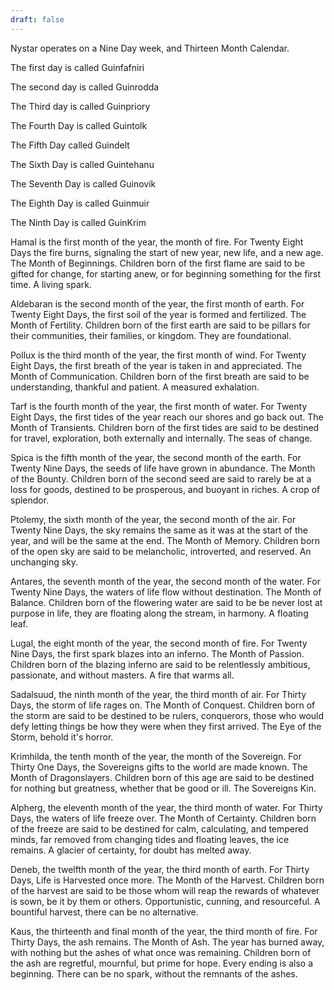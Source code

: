 ```yaml
---
draft: false
---
```

Nystar operates on a Nine Day week, and Thirteen Month Calendar.

The first day is called Guinfafniri

The second day is called Guinrodda

The Third day is called Guinpriory

The Fourth Day is called Guintolk

The Fifth Day called Guindelt

The Sixth Day is called Guintehanu

The Seventh Day is called Guinovik

The Eighth Day is called Guinmuir

The Ninth Day is called GuinKrim

Hamal is the first month of the year, the month of fire. For Twenty Eight Days the fire burns, signaling the start of new year, new life, and a new age. The Month of Beginnings. Children born of the first flame are said to be gifted for change, for starting anew, or for beginning something for the first time. A living spark.

Aldebaran is the second month of the year, the first month of earth. For Twenty Eight Days, the first soil of the year is formed and fertilized. The Month of Fertility. Children born of the first earth are said to be pillars for their communities, their families, or kingdom. They are foundational.

Pollux is the third month of the year, the first month of wind. For Twenty Eight Days, the first breath of the year is taken in and appreciated. The Month of Communication. Children born of the first breath are said to be understanding, thankful and patient. A measured exhalation.

Tarf is the fourth month of the year, the first month of water. For Twenty Eight Days, the first tides of the year reach our shores and go back out. The Month of Transients. Children born of the first tides are said to be destined for travel, exploration, both externally and internally. The seas of change.

Spica is the fifth month of the year, the second month of the earth. For Twenty Nine Days, the seeds of life have grown in abundance. The Month of the Bounty. Children born of the second seed are said to rarely be at a loss for goods, destined to be prosperous, and buoyant in riches. A crop of splendor.

Ptolemy, the sixth month of the year, the second month of the air. For Twenty Nine Days, the sky remains the same as it was at the start of the year, and will be the same at the end. The Month of Memory. Children born of the open sky are said to be melancholic, introverted, and reserved. An unchanging sky.

Antares, the seventh month of the year, the second month of the water. For Twenty Nine Days, the waters of life flow without destination. The Month of Balance. Children born of the flowering water are said to be be never lost at purpose in life, they are floating along the stream, in harmony. A floating leaf.

Lugal, the eight month of the year, the second month of fire. For Twenty Nine Days, the first spark blazes into an inferno. The Month of Passion. Children born of the blazing inferno are said to be relentlessly ambitious, passionate, and without masters. A fire that warms all.

Sadalsuud, the ninth month of the year, the third month of air. For Thirty Days, the storm of life rages on. The Month of Conquest. Children born of the storm are said to be destined to be rulers, conquerors, those who would defy letting things be how they were when they first arrived. The Eye of the Storm, behold it's horror.

Krimhilda, the tenth month of the year, the month of the Sovereign. For Thirty One Days, the Sovereigns gifts to the world are made known. The Month of Dragonslayers. Children born of this age are said to be destined for nothing but greatness, whether that be good or ill. The Sovereigns Kin.

Alpherg, the eleventh month of the year, the third month of water. For Thirty Days, the waters of life freeze over. The Month of Certainty. Children born of the freeze are said to be destined for calm, calculating, and tempered minds, far removed from changing tides and floating leaves, the ice remains. A glacier of certainty, for doubt has melted away.

Deneb, the twelfth month of the year, the third month of earth. For Thirty Days, Life is Harvested once more. The Month of the Harvest. Children born of the harvest are said to be those whom will reap the rewards of whatever is sown, be it by them or others. Opportunistic, cunning, and resourceful. A bountiful harvest, there can be no alternative.

Kaus, the thirteenth and final month of the year, the third month of fire. For Thirty Days, the ash remains. The Month of Ash. The year has burned away, with nothing but the ashes of what once was remaining. Children born of the ash are regretful, mournful, but prime for hope. Every ending is also a beginning. There can be no spark, without the remnants of the ashes.